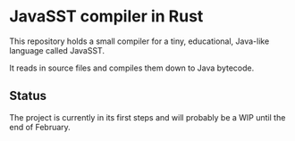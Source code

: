 # JavaSST compiler in Rust

This repository holds a small compiler for a tiny, educational, Java-like language called JavaSST.

It reads in source files and compiles them down to Java bytecode.

## Status

The project is currently in its first steps and will probably be a WIP until the end of February.